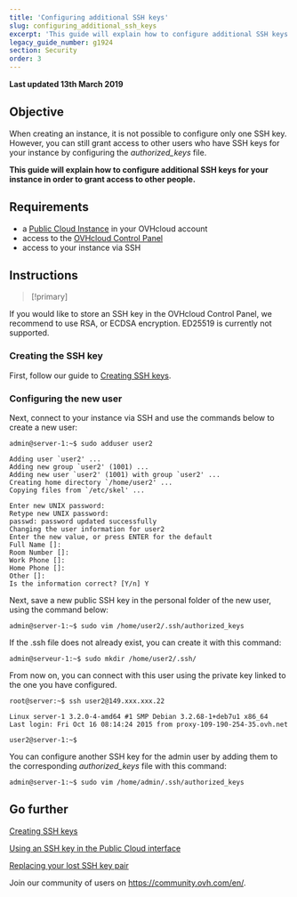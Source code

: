 ```yaml
---
title: 'Configuring additional SSH keys'
slug: configuring_additional_ssh_keys
excerpt: 'This guide will explain how to configure additional SSH keys for your instance in order to grant access to other people.'
legacy_guide_number: g1924
section: Security
order: 3
---
```


**Last updated 13th March 2019**

## Objective
 
When creating an instance, it is not possible to configure only one SSH key. However, you can still grant access to other users who have SSH keys for your instance by configuring the *authorized_keys* file.

**This guide will explain how to configure additional SSH keys for your instance in order to grant access to other people.**

## Requirements

- a [Public Cloud Instance](https://www.ovhcloud.com/en-ie/public-cloud) in your OVHcloud account
- access to the [OVHcloud Control Panel](https://www.ovh.com/auth/?action=gotomanager)
- access to your instance via SSH

## Instructions

> [!primary]
>
If you would like to store an SSH key in the OVHcloud Control Panel, we recommend to use RSA, or ECDSA encryption. ED25519 is currently not supported.
>

### Creating the SSH key

First, follow our guide to [Creating SSH keys](https://docs.ovh.com/ie/en/public-cloud/create-ssh-keys/).

### Configuring the new user

Next, connect to your instance via SSH and use the commands below to create a new user:

```
admin@server-1:~$ sudo adduser user2

Adding user `user2' ...
Adding new group `user2' (1001) ...
Adding new user `user2' (1001) with group `user2' ...
Creating home directory `/home/user2' ...
Copying files from `/etc/skel' ...

Enter new UNIX password:
Retype new UNIX password:
passwd: password updated successfully
Changing the user information for user2
Enter the new value, or press ENTER for the default
Full Name []:
Room Number []:
Work Phone []:
Home Phone []:
Other []:
Is the information correct? [Y/n] Y
```

Next, save a new public SSH key in the personal folder of the new user, using the command below:

```
admin@server-1:~$ sudo vim /home/user2/.ssh/authorized_keys
```

If the .ssh file does not already exist, you can create it with this command:

```
admin@serveur-1:~$ sudo mkdir /home/user2/.ssh/
```

From now on, you can connect with this user using the private key linked to the one you have configured.

```
root@server:~$ ssh user2@149.xxx.xxx.22

Linux server-1 3.2.0-4-amd64 #1 SMP Debian 3.2.68-1+deb7u1 x86_64
Last login: Fri Oct 16 08:14:24 2015 from proxy-109-190-254-35.ovh.net

user2@server-1:~$
```


You can configure another SSH key for the admin user by adding them to the corresponding *authorized_keys* file with this command:

```
admin@server-1:~$ sudo vim /home/admin/.ssh/authorized_keys
```

## Go further

[Creating SSH keys](https://docs.ovh.com/ie/en/public-cloud/create-ssh-keys)

[Using an SSH key in the Public Cloud interface](https://docs.ovh.com/ie/en/public-cloud/use-of-an-ssh-key-in-the-public-cloud-interface)

[Replacing your lost SSH key pair](https://docs.ovh.com/ie/en/public-cloud/replacing_your_lost_ssh_key_pair/)

Join our community of users on <https://community.ovh.com/en/>.